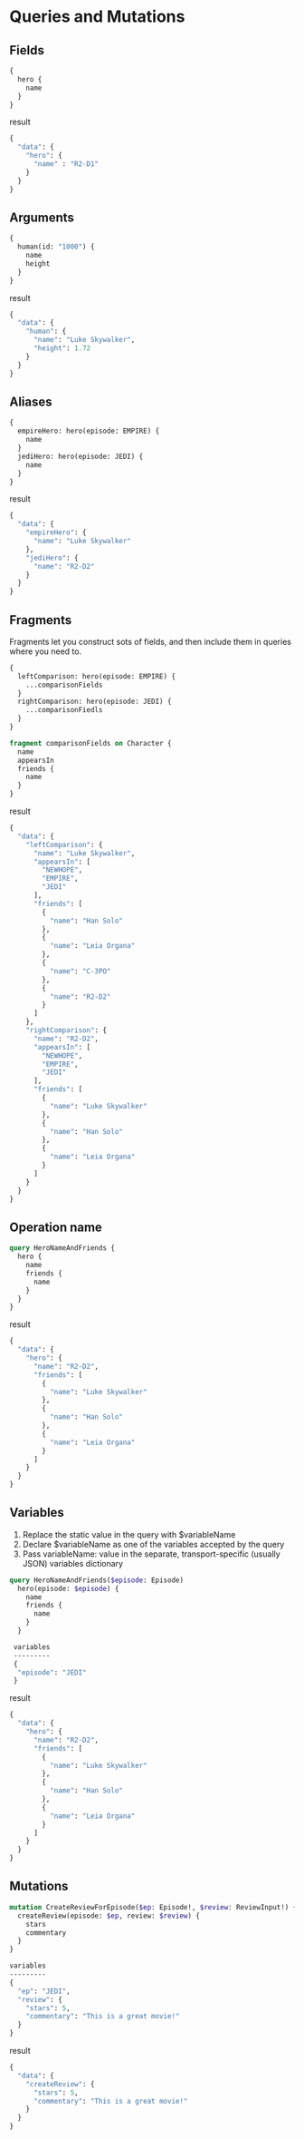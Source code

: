 Queries and Mutations
=====================

Fields
------

```graphql
{
  hero {
    name
  }
}
```
result
```graphql
{
  "data": {
    "hero": {
      "name" : "R2-D1"
    }
  }
}
```

Arguments
---------
```graphql
{
  human(id: "1000") {
    name
    height
  }
}
```
result
```graphql
{
  "data": {
    "human": {
      "name": "Luke Skywalker",
      "height": 1.72
    }
  }
}
```

Aliases
-------
```graphql
{
  empireHero: hero(episode: EMPIRE) {
    name
  }
  jediHero: hero(episode: JEDI) {
    name
  }
}
```
result
```graphql
{
  "data": {
    "empireHero": {
      "name": "Luke Skywalker"
    },
    "jediHero": {
      "name": "R2-D2"
    }
  }
}
```

Fragments
---------
Fragments let you construct sots of fields, and then include them in queries where you need to.
```graphql
{
  leftComparison: hero(episode: EMPIRE) {
    ...comparisonFields
  }
  rightComparison: hero(episode: JEDI) {
    ...comparisonFiedls
  }
}

fragment comparisonFields on Character {
  name
  appearsIn
  friends {
    name
  }
}
```
result
```graphql
{
  "data": {
    "leftComparison": {
      "name": "Luke Skywalker",
      "appearsIn": [
        "NEWHOPE",
        "EMPIRE",
        "JEDI"
      ],
      "friends": [
        {
          "name": "Han Solo"
        },
        {
          "name": "Leia Organa"
        },
        {
          "name": "C-3PO"
        },
        {
          "name": "R2-D2"
        }
      ]
    },
    "rightComparison": {
      "name": "R2-D2",
      "appearsIn": [
        "NEWHOPE",
        "EMPIRE",
        "JEDI"
      ],
      "friends": [
        {
          "name": "Luke Skywalker"
        },
        {
          "name": "Han Solo"
        },
        {
          "name": "Leia Organa"
        }
      ]
    }
  }
}
```

Operation name
-------------
```graphql
query HeroNameAndFriends {
  hero {
    name
    friends {
      name
    }
  }
}
```
result
```graphql
{
  "data": {
    "hero": {
      "name": "R2-D2",
      "friends": [
        {
          "name": "Luke Skywalker"
        },
        {
          "name": "Han Solo"
        },
        {
          "name": "Leia Organa"
        }
      ]
    }
  }
}
```

Variables
---------
1. Replace the static value in the query with $variableName
2. Declare $variableName as one of the variables accepted by the query
3. Pass variableName: value in the separate, transport-specific (usually JSON) variables dictionary
```graphql
query HeroNameAndFriends($episode: Episode)
  hero(episode: $episode) {
    name
    friends {
      name
    }
  }
```
```graphql
 variables
 ---------
 {
  "episode": "JEDI"
 }
```
result
```graphql
{
  "data": {
    "hero": {
      "name": "R2-D2",
      "friends": [
        {
          "name": "Luke Skywalker"
        },
        {
          "name": "Han Solo"
        },
        {
          "name": "Leia Organa"
        }
      ]
    }
  }
}
```

Mutations
---------
```graphql
mutation CreateReviewForEpisode($ep: Episode!, $review: ReviewInput!) {
  createReview(episode: $ep, review: $review) {
    stars
    commentary
  }
}
```
```graphql
variables
---------
{
  "ep": "JEDI",
  "review": {
    "stars": 5,
    "commentary": "This is a great movie!"
  }
}
```
result
```graphql
{
  "data": {
    "createReview": {
      "stars": 5,
      "commentary": "This is a great movie!"
    }
  }
}
```
